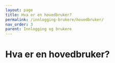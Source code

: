 ```yaml
---
layout: page
title: Hva er en hovedbruker?
permalink: /innlogging-brukere/hovedbruker/
nav_order: 3
parent: Innlogging og brukere
---
```


# Hva er en hovedbruker?
